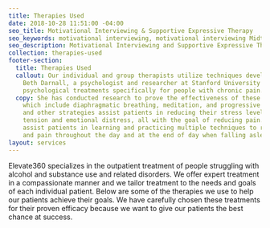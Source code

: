 ```yaml
---
title: Therapies Used
date: 2018-10-28 11:51:00 -04:00
seo_title: Motivational Interviewing & Supportive Expressive Therapy
seo_keywords: motivational interviewing, motivational interviewing Midtown Manhattan, cognitive behavioral therapy, mindfulness based relapse prevention, community reinforcement approach, supportive expressive therapy, supportive expressive psychotherapy, psychodynamic therapy interventions
seo_description: Motivational Interviewing and Supportive Expressive Therapy are research-backed therapies that are effective in treating addiction and behavioral issues.
collection: therapies-used
footer-section:
  title: Therapies Used
  callout: Our individual and group therapists utilize techniques developed by Dr.
    Beth Darnall, a psychologist and researcher at Stanford University who has designed
    psychological treatments specifically for people with chronic pain.
  copy: She has conducted research to prove the effectiveness of these techniques
    which include diaphragmatic breathing, meditation, and progressive relaxation.  These
    and other strategies assist patients in reducing their stress levels, muscular
    tension and emotional distress, all with the goal of reducing pain.  Our therapists
    assist patients in learning and practicing multiple techniques to reduce anxiety
    and pain throughout the day and at the end of day when falling asleep.
layout: services
---
```


Elevate360 specializes in the outpatient treatment of people struggling with alcohol and substance use and related disorders. We offer expert treatment in a compassionate manner and we tailor treatment to the needs and goals of each individual patient. Below are some of the therapies we use to help our patients achieve their goals. We have carefully chosen these treatments for their proven efficacy because we want to give our patients the best chance at success.
